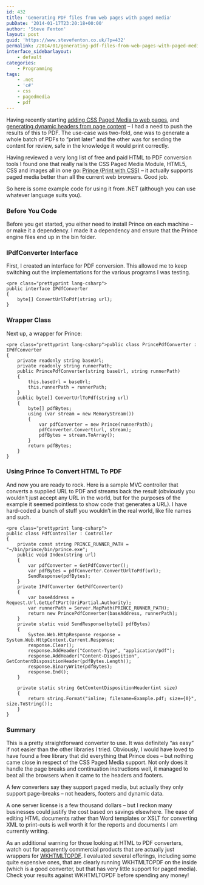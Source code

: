 ```yaml
---
id: 432
title: 'Generating PDF files from web pages with paged media'
pubDate: '2014-01-17T23:20:18+00:00'
author: 'Steve Fenton'
layout: post
guid: 'https://www.stevefenton.co.uk/?p=432'
permalink: /2014/01/generating-pdf-files-from-web-pages-with-paged-media/
interface_sidebarlayout:
    - default
categories:
    - Programming
tags:
    - .net
    - 'c#'
    - css
    - pagedmedia
    - pdf
---
```


Having recently starting [adding CSS Paged Media to web pages](http://www.stevefenton.co.uk/Content/Blog/Date/201312/Blog/Printing-Web-Pages-With-The-Paged-Media-Module/), and [generating dynamic headers from page content](http://www.stevefenton.co.uk/Content/Blog/Date/201312/Blog/Using-CSS-Paged-Media-To-Add-Dynamic-Headers/) – I had a need to push the results of this to PDF. The use-case was two-fold, one was to generate a whole batch of PDFs to “print later” and the other was for sending the content for review, safe in the knowledge it would print correctly.

Having reviewed a very long list of free and paid HTML to PDF conversion tools I found one that really nails the CSS Paged Media Module, HTML5, CSS and images all in one go: [Prince (Print with CSS)](http://www.princexml.com/) – it actually supports paged media better than all the current web browsers. Good job.

So here is some example code for using it from .NET (although you can use whatever language suits you).

### Before You Code

Before you get started, you either need to install Prince on each machine – or make it a dependency. I made it a dependency and ensure that the Prince engine files end up in the bin folder.

### IPdfConverter Interface

First, I created an interface for PDF conversion. This allowed me to keep switching out the implementations for the various programs I was testing.

```
<pre class="prettyprint lang-csharp">
public interface IPdfConverter
{
    byte[] ConvertUrlToPdf(string url);
}
```

### Wrapper Class

Next up, a wrapper for Prince:

```
<pre class="prettyprint lang-csharp">public class PrincePdfConverter : IPdfConverter
{
    private readonly string baseUrl;
    private readonly string runnerPath;
    public PrincePdfConverter(string baseUrl, string runnerPath)
    {
        this.baseUrl = baseUrl;
        this.runnerPath = runnerPath;
    }
    public byte[] ConvertUrlToPdf(string url)
    {
        byte[] pdfBytes;
        using (var stream = new MemoryStream())
        {
            var pdfConverter = new Prince(runnerPath);
            pdfConverter.Convert(url, stream);
            pdfBytes = stream.ToArray();
        }
        return pdfBytes;
    }
}
```

### Using Prince To Convert HTML To PDF

And now you are ready to rock. Here is a sample MVC controller that converts a supplied URL to PDF and streams back the result (obviously you wouldn’t just accept any URL in the world, but for the purposes of the example it seemed pointless to show code that generates a URL). I have hard-coded a bunch of stuff you wouldn’t in the real world, like file names and such.

```
<pre class="prettyprint lang-csharp">
public class PdfController : Controller
{
    private const string PRINCE_RUNNER_PATH = "~/bin/prince/bin/prince.exe";
    public void Index(string url)
    {
        var pdfConverter = GetPdfConverter();
        var pdfBytes = pdfConverter.ConvertUrlToPdf(url);
        SendResponse(pdfBytes);        
    }
    private IPdfConverter GetPdfConverter()
    {
        var baseAddress = Request.Url.GetLeftPart(UriPartial.Authority);
        var runnerPath = Server.MapPath(PRINCE_RUNNER_PATH);
        return new PrincePdfConverter(baseAddress, runnerPath);
    }
    private static void SendResponse(byte[] pdfBytes)
    {
        System.Web.HttpResponse response = System.Web.HttpContext.Current.Response;
        response.Clear();
        response.AddHeader("Content-Type", "application/pdf");
        response.AddHeader("Content-Disposition", GetContentDispositionHeader(pdfBytes.Length));
        response.BinaryWrite(pdfBytes);
        response.End();
    }
   
    private static string GetContentDispositionHeader(int size)
    {
        return string.Format("inline; filename=Example.pdf; size={0}", size.ToString());
    }
}
```

### Summary

This is a pretty straightforward converter to use. It was definitely “as easy” if not easier than the other libraries I tried. Obviously, I would have loved to have found a free library that did everything that Prince does – but nothing came close in respect of the CSS Paged Media support. Not only does it handle the page breaks and continuation instructions well, it managed to beat all the browsers when it came to the headers and footers.

A few converters say they support paged media, but actually they only support page-breaks – not headers, footers and dynamic data.

A one server license is a few thousand dollars – but I reckon many businesses could justify the cost based on savings elsewhere. The ease of editing HTML documents rather than Word templates or XSLT for converting XML to print-outs is well worth it for the reports and documents I am currently writing.

As an additional warning for those looking at HTML to PDF converters, watch out for apparently commercial products that are actually just wrappers for [WKHTMLTOPDF](http://code.google.com/p/wkhtmltopdf/). I evaluated several offerings, including some quite expensive ones, that are clearly running WKHTMLTOPDF on the inside (which is a good converter, but that has very little support for paged media). Check your results against WKHTMLTOPDF before spending any money!